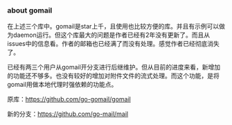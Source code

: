 



### about gomail

在上述三个库中。gomail是star上千，且使用也比较方便的库。并且有示例可以做为daemon运行。但这个库最大的问题是作者已经有2年没有更新了。而且从issues中的信息看。作者的邮箱也已经满了而没有处理。感觉作者已经彻底消失了。

已经有两三个用户从gomail开分支进行后继维护。但从目前的进度来看，新增加的功能还不够多。也没有较好的增加对附件文件的流式处理。而这个功能，是将gomail用做本地代理时强依赖的功能点。

原库：https://github.com/go-gomail/gomail

新的分支：https://github.com/go-mail/mail



